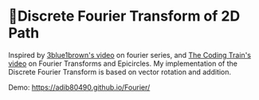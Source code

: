# 🛞Discrete Fourier Transform of 2D Path

Inspired by [3blue1brown's video](https://www.youtube.com/watch?v=r6sGWTCMz2k) on fourier series, and [The Coding Train's video](https://www.youtube.com/watch?v=MY4luNgGfms) on Fourier Transforms and Epicircles.
My implementation of the Discrete Fourier Transform is based on vector rotation and addition.

Demo: https://adib80490.github.io/Fourier/
